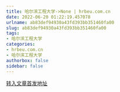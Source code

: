 ```yaml
---
title: 哈尔滨工程大学->None | hrbeu.com.cn
date: 2022-06-20 01:22:19.457078
urlname: ab83def94930a43fd393bb351460fa00
slug: ab83def94930a43fd393bb351460fa00
tags: 
- 哈尔滨工程大学
categories:
- hrbeu.com.cn
- 哈尔滨工程大学
authorbox: false
sidebar: false
---
```





[转入文章首发地址](https://zmt-m.hljtv.com/video_details.html?from=androidapp&videoType=0&id=649589&userId=not_login)